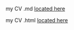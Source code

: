 my CV .md [located here](https://Vitebsk121.github.io/rsschool-cv/cv)

my CV .html [located here](https://your-github-account.github.io/rsschool-cv/)